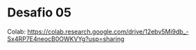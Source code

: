 # Desafio 05

Colab: https://colab.research.google.com/drive/12ebv5Mi9db_-Sx4RP7E4neocB0OWKVYg?usp=sharing
